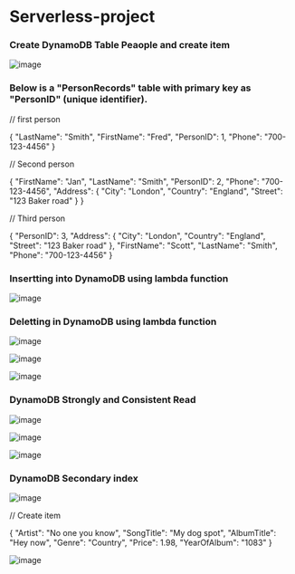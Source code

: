 # Serverless-project

### Create DynamoDB Table Peaople and create item

![image](https://github.com/felixdagnon/Serverless-project/assets/91665833/85665394-5e5f-4d5e-8940-0a7ea3ce46cd)

### Below is a "PersonRecords" table with primary key as "PersonID" (unique identifier).

// first person

{
    "LastName": "Smith",
    "FirstName": "Fred",
    "PersonID": 1,
    "Phone": "700-123-4456"
}

// Second person

{
 "FirstName": "Jan",
 "LastName": "Smith",
  "PersonID": 2,
 "Phone": "700-123-4456",
 "Address": {
  "City": "London",
  "Country": "England",
  "Street": "123 Baker road"
 }
}

// Third person

{
 "PersonID": 3,
 "Address": {
  "City": "London",
  "Country": "England",
  "Street": "123 Baker road"
 },
 "FirstName": "Scott",
 "LastName": "Smith",
 "Phone": "700-123-4456"
}


### Insertting into DynamoDB using lambda function

![image](https://github.com/felixdagnon/Serverless-project/assets/91665833/3622a96f-ff8b-4b3c-8337-7e8f8cb2bba9)

### Deletting in DynamoDB using lambda function

![image](https://github.com/felixdagnon/Serverless-project/assets/91665833/b0d5a26b-3096-478e-bb87-97276b15ce97)

![image](https://github.com/felixdagnon/Serverless-project/assets/91665833/4ea8f5a7-9bea-42f9-8dbe-2e961ff0b9fc)

![image](https://github.com/felixdagnon/Serverless-project/assets/91665833/43ed2a42-3066-40c0-befa-6ae366581c5c)

### DynamoDB Strongly and Consistent Read

![image](https://github.com/felixdagnon/Serverless-project/assets/91665833/a50caa1d-9706-4127-9957-8ac2bb6bcef3)

![image](https://github.com/felixdagnon/Serverless-project/assets/91665833/70178c2c-3caa-46a9-892a-887e0da5d922)

![image](https://github.com/felixdagnon/Serverless-project/assets/91665833/9a38c895-05fb-4e5d-b891-0f492086bc6e)

### DynamoDB Secondary index

![image](https://github.com/felixdagnon/Serverless-project/assets/91665833/a9218495-c2ca-4fa7-ad60-c6ffa1b6caaa)

// Create item

{
 "Artist": "No one you know",
 "SongTitle": "My dog spot",
 "AlbumTitle": "Hey now",
 "Genre": "Country",
 "Price": 1.98,
 "YearOfAlbum": "1083"
}

![image](https://github.com/felixdagnon/Serverless-project/assets/91665833/0360e981-365d-4fbc-bf9f-518fe219229b)









